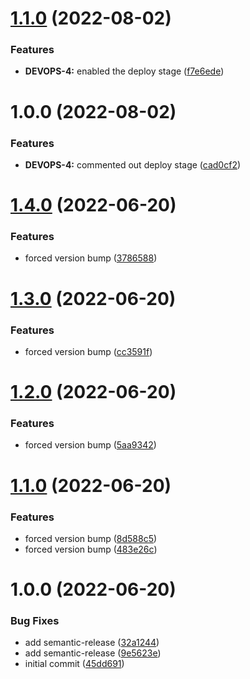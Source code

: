 # [1.1.0](https://github.com/awazevr/pact-bi-directional-provider-poc/compare/v1.0.0...v1.1.0) (2022-08-02)


### Features

* **DEVOPS-4:** enabled the deploy stage ([f7e6ede](https://github.com/awazevr/pact-bi-directional-provider-poc/commit/f7e6ede0f9dd1d5e35b36da4e1d1a1ed65c4fe2a))

# 1.0.0 (2022-08-02)


### Features

* **DEVOPS-4:** commented out deploy stage ([cad0cf2](https://github.com/awazevr/pact-bi-directional-provider-poc/commit/cad0cf2a471f35785bc8b84538bcd34d56e0b078))

# [1.4.0](https://github.com/awazevr/poc-bi-directional-provider-dredd/compare/v1.3.0...v1.4.0) (2022-06-20)


### Features

* forced version bump ([3786588](https://github.com/awazevr/poc-bi-directional-provider-dredd/commit/3786588cc5d2227efbfe83ffd1e5939194a0ac36))

# [1.3.0](https://github.com/awazevr/poc-bi-directional-provider-dredd/compare/v1.2.0...v1.3.0) (2022-06-20)


### Features

* forced version bump ([cc3591f](https://github.com/awazevr/poc-bi-directional-provider-dredd/commit/cc3591f24919dbd40310d1a1deb9a9e8bd161dee))

# [1.2.0](https://github.com/awazevr/poc-bi-directional-provider-dredd/compare/v1.1.0...v1.2.0) (2022-06-20)


### Features

* forced version bump ([5aa9342](https://github.com/awazevr/poc-bi-directional-provider-dredd/commit/5aa9342643e300037bb77662a94d83f35927b767))

# [1.1.0](https://github.com/awazevr/poc-bi-directional-provider-dredd/compare/v1.0.0...v1.1.0) (2022-06-20)


### Features

* forced version bump ([8d588c5](https://github.com/awazevr/poc-bi-directional-provider-dredd/commit/8d588c586dac8f7cf0eb1f66879e33a4f1449b86))
* forced version bump ([483e26c](https://github.com/awazevr/poc-bi-directional-provider-dredd/commit/483e26c1cf88404ff3159cac4f12e4446090a295))

# 1.0.0 (2022-06-20)


### Bug Fixes

* add semantic-release ([32a1244](https://github.com/awazevr/poc-bi-directional-provider-dredd/commit/32a124416c308a8932fe798a41733f234b7f2c40))
* add semantic-release ([9e5623e](https://github.com/awazevr/poc-bi-directional-provider-dredd/commit/9e5623e84503c3866da474b8665456820a64fded))
* initial commit ([45dd691](https://github.com/awazevr/poc-bi-directional-provider-dredd/commit/45dd69187fda4a5333a72a6c7df575bd5d670ea3))
